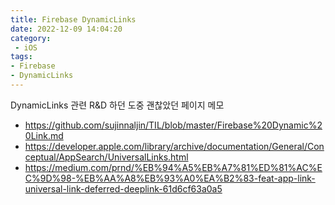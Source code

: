```yaml
---
title: Firebase DynamicLinks
date: 2022-12-09 14:04:20
category:
 - iOS
tags: 
- Firebase
- DynamicLinks
---
```


DynamicLinks 관련 R&D 하던 도중 괜찮았던 페이지 메모

- https://github.com/sujinnaljin/TIL/blob/master/Firebase%20Dynamic%20Link.md
- https://developer.apple.com/library/archive/documentation/General/Conceptual/AppSearch/UniversalLinks.html
- https://medium.com/prnd/%EB%94%A5%EB%A7%81%ED%81%AC%EC%9D%98-%EB%AA%A8%EB%93%A0%EA%B2%83-feat-app-link-universal-link-deferred-deeplink-61d6cf63a0a5
